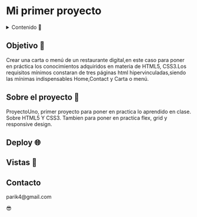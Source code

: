 # Mi primer proyecto

<details>
  <summary>Contenido 📝</summary>
  <ol>
    <li><a href="#objetivo-🎯">Objetivo</a></li>
    <li><a href="#sobre-el-proyecto-🔎">Sobre el proyecto</a></li>
    <li><a href="#vistas-📸">Vistas</a></li>
    <li><a href="#deploy-🌐">Deploy</a></li>
    <li><a href="#contacto">Contacto</a></li>
  </ol>
</details>

## Objetivo 🎯

Crear una carta o menú de un restaurante digital,en este caso para poner en práctica los conocimientos adquiridos en materia de
HTML5, CSS3.Los requisitos mínimos constaran de tres páginas html hipervinculadas,siendo las mínimas indispensables Home,Contact y Carta o menú.

## Sobre el proyecto 🔎

ProyectoUno, primer proyecto para poner en practica lo aprendido en clase. Sobre HTML5 Y CSS3. Tambien para poner en practica flex, grid y responsive design.

## Deploy 🌐

<!-- <div align = "center">
    <a href=""><strong> Ir a ProyectoUno </strong></a>

</div> -->

## Vistas 📸

<!-- <img src="./img/pant1.png">
<img src="./img/pant2.png">
<img src="./img/pant3.png"> -->

## Contacto

<p>parik4@gmail.com</p>😎

